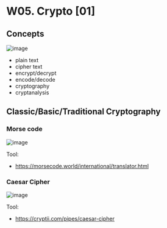 
# W05. Crypto [01]

## Concepts

![image](https://github.com/user-attachments/assets/c50ac500-b3be-4800-ac49-a9c10dca2bc3)

- plain text
- cipher text
- encrypt/decrypt
- encode/decode
- cryptography
- cryptanalysis

## Classic/Basic/Traditional Cryptography

### Morse code 

![image](https://github.com/user-attachments/assets/6daddf26-fda8-4bfc-b38c-a0693c25508e)

Tool:  
- https://morsecode.world/international/translator.html

### Caesar Cipher

![image](https://github.com/user-attachments/assets/653d7e6d-cf5a-498d-a5b9-9e730ae5a963)

Tool:  
- https://cryptii.com/pipes/caesar-cipher
